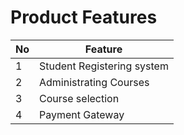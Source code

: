 # Product Features

| No | Feature| 
|----|-----|
|1 | Student Registering system |
|2 | Administrating Courses |
|3 | Course selection |
|4 |Payment Gateway |
